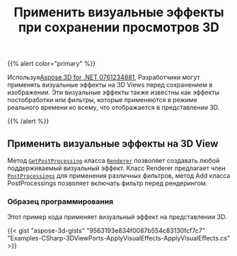 ﻿---
title: Применить визуальные эффекты при сохранении просмотров 3D
type: docs
weight: 10
url: /ru/net/apply-visual-effects-on-saving-3d-views/
description: Используя Aspose.3D for .NET API, разработчики могут применять визуальные эффекты на 3D Просмотры перед сохранением в изображении. Эти визуальные эффекты также известны как эффекты постобработки или фильтры, которые применяются в режиме реального времени ко всему, что отображается в представлении 3D.
---
{{% alert color="primary" %}}

Используя[Aspose.3D for .NET 0761234881](https://products.aspose.com/3d/net/), Разработчики могут применять визуальные эффекты на 3D Views перед сохранением в изображении. Эти визуальные эффекты также известны как эффекты постобработки или фильтры, которые применяются в режиме реального времени ко всему, что отображается в представлении 3D.

{{% /alert %}}
## **Применить визуальные эффекты на 3D View**
Метод [`GetPostProcessing`](https://reference.aspose.com/3d/net/aspose.threed.render/renderer/methods/getpostprocessing) класса [`Renderer`](https://reference.aspose.com/3d/net/aspose.threed.render/renderer) позволяет создавать любой поддерживаемый визуальный эффект. Класс Renderer предлагает член [`PostProcessings`](https://reference.aspose.com/3d/net/aspose.threed.render/renderer/properties/postprocessings) для применения различных фильтров, метод Add класса PostProcessings позволяет включать фильтр перед рендерингом.
### **Образец программирования**
Этот пример кода применяет визуальный эффект на представлении 3D.

{{< gist "aspose-3d-gists" "9563193e834f0087b554c83130fcf7c7" "Examples-CSharp-3DViewPorts-ApplyVisualEffects-ApplyVisualEffects.cs" >}}
